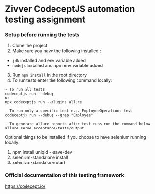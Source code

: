# Zivver CodeceptJS automation testing assignment

### Setup before running the tests
1. Clone the project
2. Make sure you have the following installed :
- `jdk` installed and env variable added
- `nodejs` installed and npm env variable added

3. Run `npm install` in the root directory
4. To run tests enter the following command locally:
```
- To run all tests 
codeceptjs run --debug
or  
npx codeceptjs run --plugins allure

- To run only a specific test e.g. EmployeeOperations test
codeceptjs run --debug --grep "Employee"

- To generate allure reports after test runs run the command below
allure serve acceptance/tests/output

```

Optional things to be installed if you choose to have selenium running locally:

1. npm install uniqid --save-dev
2. selenium-standalone install
3. selenium-standalone start

### Official documentation of this testing framework

https://codecept.io/  
